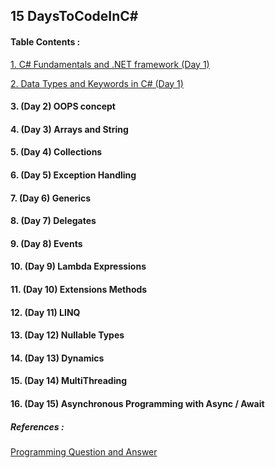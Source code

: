 ## 15 DaysToCodeInC#


#### Table Contents :
[1.  C# Fundamentals and .NET framework (Day 1)](./Fundamentals.md) 

[2.  Data Types and Keywords in C# (Day 1)](./DataTypesAndKeywords)
#### 3.  (Day 2) OOPS concept
#### 4.  (Day 3) Arrays and String
#### 5.  (Day 4) Collections
#### 6.  (Day 5) Exception Handling
#### 7.  (Day 6) Generics
#### 8.  (Day 7) Delegates
#### 9.  (Day 8) Events
#### 10. (Day 9) Lambda Expressions
#### 11. (Day 10) Extensions Methods
#### 12. (Day 11) LINQ
#### 13. (Day 12) Nullable Types
#### 14. (Day 13) Dynamics
#### 15. (Day 14) MultiThreading
#### 16. (Day 15) Asynchronous Programming with Async / Await

##### References :
[Programming Question and Answer]()
